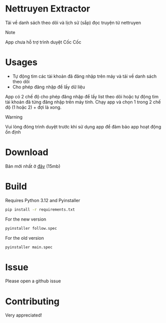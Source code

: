 # Nettruyen Extractor
Tải về danh sách theo dõi và lịch sử (sắp) đọc truyện từ nettruyen
> [!NOTE]
> App chưa hỗ trợ trình duyệt Cốc Cốc
# Usages
- Tự động tìm các tài khoản đã đăng nhập trên máy và tải về danh sách theo dõi
- Cho phép đăng nhập để lấy dữ liệu

App có 2 chế độ cho phép đăng nhập để lấy list theo dõi hoặc tự động tìm tài khoản đã từng đăng nhập trên máy tính. Chạy app và chọn 1 trong 2 chế độ (1 hoặc 2) + đợi là xong.

> [!WARNING]
> Vui lòng đóng trình duyệt trước khi sử dụng app để đảm bảo app hoạt động ổn định
# Download
Bản mới nhất ở [đây](https://raw.githubusercontent.com/ymilt/nettruyen_extractor/main/dist/follow.exe) (15mb)
# Build
Requires Python 3.12 and Pyinstaller

```bash
pip install -r requirements.txt
```

For the new version
```bash
pyinstaller follow.spec
```

For the old version
```bash
pyinstaller main.spec
```
# Issue
Please open a github issue
# Contributing
Very appreciated!
